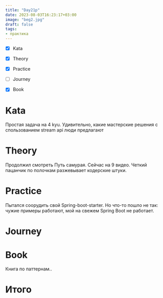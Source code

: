 ```yaml
---
title: "Day21p"
date: 2023-08-03T16:23:17+03:00
image: "beg2.jpg"
draft: false
tags:
- практика
---
```



- [X] Kata
- [X] Theory
- [X] Practice
- [ ] Journey
- [X] Book


# Kata

Простая задача на 4 kyu. Удивительно, какие мастерские решения с спользованием stream api  люди предлагают

# Theory

Продолжил смотреть Путь самурая. Сейчас на 9 видео. Четкий пацанчик по полочкам разжевывает кодерские штуки.

# Practice

Пытался соорудить свой Spring-boot-starter. Но что-то пошло не так: чужие примеры работают, мой на свежем Spring Boot не работает.

# Journey


# Book

Книга по паттернам..

# Итого
